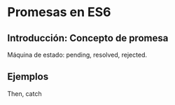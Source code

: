 # Promesas en ES6
## Introducción: Concepto de promesa
Máquina de estado: pending, resolved, rejected.
## Ejemplos
Then, catch
